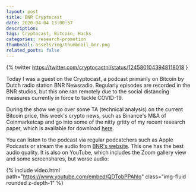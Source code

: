 ```yaml
---
layout: post
title: BNR Cryptocast
date: 2020-04-04 13:00:57
description:
tags: Cryptocast, Bitcoin, Hacks
categories: research-promotion
thumbnail: assets/img/thumbnail_bnr.png
related_posts: false
---
```

{% twitter https://twitter.com/cryptocastnl/status/1245801043948118018 }

Today I was a guest on the Cryptocast, a podcast primarily on Bitcoin by Dutch radio station BNR Newsradio. Regularly episodes are recorded in the BNR studios, but this one ran remotely due to the social distancing measures currently in force to tackle COVID-19.

During the show we go over some TA (technical analysis) on the current Bitcoin price, this week's crypto news, such as Binance's M&A of Coinmarketcap and go into some of the nitty gritty of my recent research paper, which is available for download [here](/assets/pdf/hacks.pdf).

You can listen to the podcast via regular podcatchers such as Apple Podcasts or stream the audio from [BNR's website](https://www.bnr.nl/podcast/cryptocast/10406648/cryptobeurzen-worden-veiliger-maar-het-kan-veel-beter). This one has the best audio quality. It is also on YouTube, which includes the Zoom gallery view and some screenshares, but worse audio:

{% include video.html path="https://www.youtube.com/embed/QDTobPPAhlo" class="img-fluid rounded z-depth-1" %}